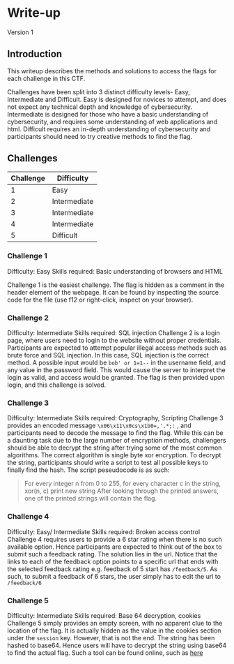 # Write-up

Version 1

## Introduction
This writeup describes the methods and solutions to access the flags for each challenge in this CTF. 

Challenges have been split into 3 distinct difficulty levels- Easy, Intermediate and Difficult.
Easy is designed for novices to attempt, and does not expect any technical depth and knowledge of cybersecurity.
Intermediate is designed for those who have a basic understanding of cybersecurity, and requires some understanding of web applications and html.
Difficult requires an in-depth understanding of cybersecurity and participants should need to try creative methods to find the flag.
## Challenges

| Challenge | Difficulty |
| - | -|
| 1 | Easy |
| 2 | Intermediate |
| 3 | Intermediate |
| 4 | Intermediate |
| 5 | Difficult |

### Challenge 1
Difficulty: Easy
Skills required: Basic understanding of browsers and HTML

Challenge 1 is the easiest challenge. The flag is hidden as a comment in the header element of the webpage. 
It can be found by inspecting the source code for the file (use f12 or right-click, inspect on your browser).

### Challenge 2
Difficulty: Intermediate
Skills required: SQL injection
Challenge 2 is a login page, where users need to login to the website without proper credentials. 
Participants are expected to attempt popular illegal access methods such as brute force and SQL injection. In this case, SQL injection is the correct method.
A possible input would be `bob' or 1=1--` in the username field, and any value in the password field.
This would cause the server to interpret the login as valid, and access would be granted. The flag is then provided upon login, and this challenge is solved.

### Challenge 3
Difficulty: Intermediate
Skills required: Cryptography, Scripting
Challenge 3 provides an encoded message `\x06\x11\x0cs\x1b0=,'.*;:` , and participants need to decode the message to find the flag. While this can be a daunting task due to 
the large number of encryption methods, challengers should be able to decrypt the string after trying some of the most common algorithms.
The correct algorithm is single byte xor encryption.
To decrypt the string, participants should write a script to test all possible keys to finally find the hash. The script peseudocode is as such:
> For every integer n from 0 to 255,
> 	for every character c in the string,
>       xor(n, c)
>   print new string
After looking through the printed answers, one of the printed strings will contain the flag.

### Challenge 4
Difficulty: Easy/ Intermediate
Skills required: Broken access control
Challenge 4 requires users to provide a 6 star rating when there is no such available option. Hence participants are expected to think out of the 
box to submit such a feedback rating. The solution lies in the url. Notice that the links to each of the feedback option points to a specific url that 
ends with the selected feedback rating e.g. feedback of 5 start has `/feedback/5`. 
As such, to submit a feedback of 6 stars, the user simply has to edit the url to `/feedback/6`

### Challenge 5
Difficulty: Intermediate
Skills required: Base 64 decryption, cookies
Challenge 5 simply provides an empty screen, with no apparent clue to the location of the flag. It is actually hidden as the value in the cookies section under
the `session` key. However, that is not the end. The string has been hashed to base64. Hence users will have to decrypt the string using base64 to find the 
actual flag. Such a tool can be found online, such as [here](https://www.base64encode.org/)